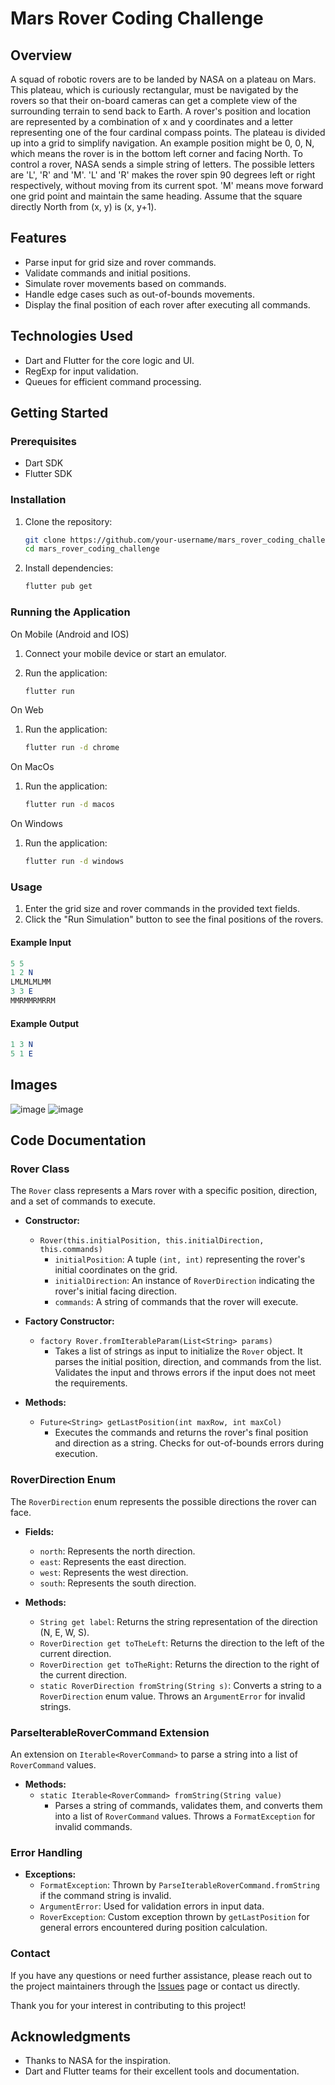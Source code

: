 # Mars Rover Coding Challenge

## Overview

A squad of robotic rovers are to be landed by NASA on a plateau on Mars. This plateau,
which is curiously rectangular, must be navigated by the rovers so that their on-board
cameras can get a complete view of the surrounding terrain to send back to Earth.
A rover's position and location are represented by a combination of x and y coordinates
and a letter representing one of the four cardinal compass points. The plateau is divided
up into a grid to simplify navigation. An example position might be 0, 0, N, which
means the rover is in the bottom left corner and facing North.
To control a rover, NASA sends a simple string of letters. The possible letters are 'L', 'R'
and 'M'. 'L' and 'R' makes the rover spin 90 degrees left or right respectively, without
moving from its current spot. 'M' means move forward one grid point and maintain the
same heading.
Assume that the square directly North from (x, y) is (x, y+1).


## Features

- Parse input for grid size and rover commands.
- Validate commands and initial positions.
- Simulate rover movements based on commands.
- Handle edge cases such as out-of-bounds movements.
- Display the final position of each rover after executing all commands.

## Technologies Used

- Dart and Flutter for the core logic and UI.
- RegExp for input validation.
- Queues for efficient command processing.

## Getting Started

### Prerequisites

- Dart SDK
- Flutter SDK

### Installation

1. Clone the repository:
   
   ```sh
   git clone https://github.com/your-username/mars_rover_coding_challenge.git
   cd mars_rover_coding_challenge
   ```
2. Install dependencies:
   
   ```sh
   flutter pub get
   ```

### Running the Application

On Mobile (Android and IOS)
1. Connect your mobile device or start an emulator.
2. Run the application:

   ```sh
   flutter run
   ```
On Web
1. Run the application:

   ```sh
   flutter run -d chrome
   ```
On MacOs
1. Run the application:

   ```sh
   flutter run -d macos
   ```

On Windows
1. Run the application:

   ```sh
   flutter run -d windows
   ```

### Usage

1. Enter the grid size and rover commands in the provided text fields.
2. Click the "Run Simulation" button to see the final positions of the rovers.

#### Example Input

```mathematica
5 5
1 2 N
LMLMLMLMM
3 3 E
MMRMMRMRRM
```

#### Example Output

```mathematica
1 3 N
5 1 E
```

## Images

![image](https://github.com/user-attachments/assets/66eb8d14-0ade-417b-90de-a5d9146788ed)
![image](https://github.com/user-attachments/assets/72674dca-5089-4413-9384-a0a307df7a4f)







## Code Documentation

### Rover Class

The `Rover` class represents a Mars rover with a specific position, direction, and a set of commands to execute.

- **Constructor:**
  - `Rover(this.initialPosition, this.initialDirection, this.commands)`
    - `initialPosition`: A tuple `(int, int)` representing the rover's initial coordinates on the grid.
    - `initialDirection`: An instance of `RoverDirection` indicating the rover's initial facing direction.
    - `commands`: A string of commands that the rover will execute.

- **Factory Constructor:**
  - `factory Rover.fromIterableParam(List<String> params)`
    - Takes a list of strings as input to initialize the `Rover` object. It parses the initial position, direction, and commands from the list. Validates the input and throws errors if the input does not meet the requirements.

- **Methods:**
  - `Future<String> getLastPosition(int maxRow, int maxCol)`
    - Executes the commands and returns the rover's final position and direction as a string. Checks for out-of-bounds errors during execution.

### RoverDirection Enum

The `RoverDirection` enum represents the possible directions the rover can face.

- **Fields:**
  - `north`: Represents the north direction.
  - `east`: Represents the east direction.
  - `west`: Represents the west direction.
  - `south`: Represents the south direction.

- **Methods:**
  - `String get label`: Returns the string representation of the direction (N, E, W, S).
  - `RoverDirection get toTheLeft`: Returns the direction to the left of the current direction.
  - `RoverDirection get toTheRight`: Returns the direction to the right of the current direction.
  - `static RoverDirection fromString(String s)`: Converts a string to a `RoverDirection` enum value. Throws an `ArgumentError` for invalid strings.

### ParseIterableRoverCommand Extension

An extension on `Iterable<RoverCommand>` to parse a string into a list of `RoverCommand` values.

- **Methods:**
  - `static Iterable<RoverCommand> fromString(String value)`
    - Parses a string of commands, validates them, and converts them into a list of `RoverCommand` values. Throws a `FormatException` for invalid commands.

### Error Handling

- **Exceptions:**
  - `FormatException`: Thrown by `ParseIterableRoverCommand.fromString` if the command string is invalid.
  - `ArgumentError`: Used for validation errors in input data.
  - `RoverException`: Custom exception thrown by `getLastPosition` for general errors encountered during position calculation.


### Contact

If you have any questions or need further assistance, please reach out to the project maintainers through the [Issues](link-to-issues) page or contact us directly.

Thank you for your interest in contributing to this project!


## Acknowledgments
* Thanks to NASA for the inspiration.
* Dart and Flutter teams for their excellent tools and documentation.











































